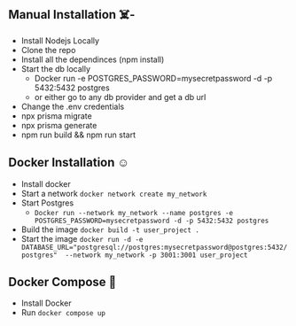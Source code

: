 ## Manual Installation ☠️-
 - Install Nodejs Locally
 - Clone the repo 
 - Install all the dependinces (npm install)
 - Start the db locally
    - Docker run -e POSTGRES_PASSWORD=mysecretpassword -d -p 5432:5432 postgres 
    - or either go to any db provider and get a db url 
 - Change the .env credentials 
 - npx prisma migrate 
 - npx prisma generate
 - npm run build && npm run start


## Docker Installation ☺️ 
 - Install docker 
 - Start a network `docker network create my_network`
 - Start Postgres 
    - `Docker run --network my_network --name postgres -e POSTGRES_PASSWORD=mysecretpassword -d -p 5432:5432 postgres `
 - Build the image `docker build -t user_project .`
 - Start the image `docker run -d -e DATABASE_URL="postgresql://postgres:mysecretpassword@postgres:5432/postgres"  --network my_network -p 3001:3001 user_project`

## Docker Compose 🥹
 - Install Docker 
 - Run `docker compose up`